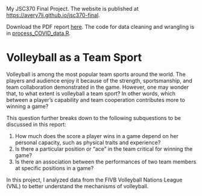 My JSC370 Final Project. The website is published at https://avery7li.github.io/jsc370-final.

Download the PDF report [here](https://avery7li.github.io/jsc370-final/final_report.pdf).
The code for data cleaning and wrangling is in [process_COVID_data.R](https://github.com/Avery7Li/jsc370-final/blob/main/process_COVID_data.R).

# Volleyball as a Team Sport

Volleyball is among the most popular team sports around the world. The players and audience enjoy it because of the strength, sportsmanship, and team collaboration demonstrated in the game. However, one may wonder that, to what extent is volleyball a team sport? In other words, which between a player’s capability and team cooperation contributes more to winning a game?

This question further breaks down to the following subquestions to be discussed in this report:
1. How much does the score a player wins in a game depend on her personal capacity, such as physical traits and experience?
2. Is there a particular position or “ace” in the team critical for winning the game?
3. Is there an association between the performances of two team members at specific positions in a game?

In this project, I analyzed data from the FIVB Volleyball Nations League (VNL) to better understand the mechanisms of volleyball.